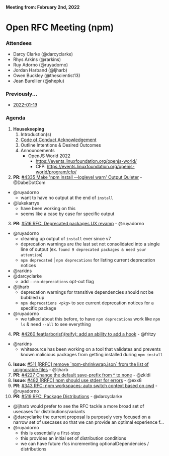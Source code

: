 #### Meeting from: February 2nd, 2022

# Open RFC Meeting (npm)

### Attendees
- Darcy Clarke (@darcyclarke)
- Rhys Arkins (@rarkins)
- Ruy Adorno (@ruyadorno)
- Jordan Harband (@ljharb)
- Owen Buckley (@thescientist13)
- Jean Burellier (@sheplu)

### Previously...

- [2022-01-19](https://github.com/npm/rfcs/blob/main/meetings/2022-01-19.md)

### Agenda

1. **Housekeeping**
	1. Introduction(s)
	1. [Code of Conduct Acknowledgement](https://www.npmjs.com/policies/conduct)
	1. Outline Intentions & Desired Outcomes
	1. Announcements
	   - OpenJS World 2022 
	       - https://events.linuxfoundation.org/openjs-world/
	       - CFP: https://events.linuxfoundation.org/openjs-world/program/cfp/
1. **PR**: [#4335 Make &#x27;npm install --loglevel warn&#x27; Output Quieter](https://github.com/npm/cli/pull/4335) - @DabeDotCom
  - @ruyadorno 
    - want to have no output at the end of `install` 
  - @lukekarrys
    - have been working on this 
    - seems like a case by case for specific output   
3. **PR**: [#516 RFC: Deprecated packages UX revamp](https://github.com/npm/rfcs/pull/516) - @ruyadorno
  - @ruyadorno 
    - cleaning up output of `install` ever since v7
    - deprecation warnings are the last set not consolidated into a single line of output (ex. `found 9 deprecated packages & need your attention`)
    - `npm deprecated` | `npm deprecations` for listing current deprecation notices
  - @rarkins
  - @darcyclarke
    - add `--no-deprecations`  opt-out flag
  - @ljharb
    - deprecation warnings for transitive dependencies should not be bubbled up
    - `npm deprecations <pkg>` to see current deprecation notices for a specific package
  - @ruyadorno 
    - we talked about this before, to have `npm deprecations`  work like `npm ls` & need `--all` to see everything
4. **PR**: [#4260 feat(arborist)(reify): add an ability to add a hook](https://github.com/npm/cli/pull/4260) - @fritzy
  - @rarkins
    - whitesource has been  working on a tool that validates and prevents known malicious packages from getting installed during `npm install`
6. **Issue**: [#511 [RRFC] remove &#x60;npm-shrinkwrap.json&#x60; from the list of unignorable files](https://github.com/npm/rfcs/issues/511) - @ljharb
7. **PR**: [#4227 Change the default save-prefix from ^ to none](https://github.com/npm/cli/pull/4227) - @zkldi
8. **Issue**: [#482 [RRFC] npm should use stderr for errors](https://github.com/npm/rfcs/issues/482) - @exx8
9. **PR**: [#343 RFC: npm workspaces: auto switch context based on cwd](https://github.com/npm/rfcs/pull/343) - @ruyadorno
10. **PR**: [#519 RFC: Package Distributions](https://github.com/npm/rfcs/pull/519) - @darcyclarke
  - @ljharb would prefer to see the RFC tackle a more broad set of usecases for distributions/variants
  - @darcyclarke the current proposal is purposely very focused on a narrow set of usecases so that we can provide an optimal experience f...
  - @ruyadorno 
    - this is essentially a first-step
    - this provides an initial set of distribution conditions
    - we can have future rfcs incrementing optionalDependencies / distributions
